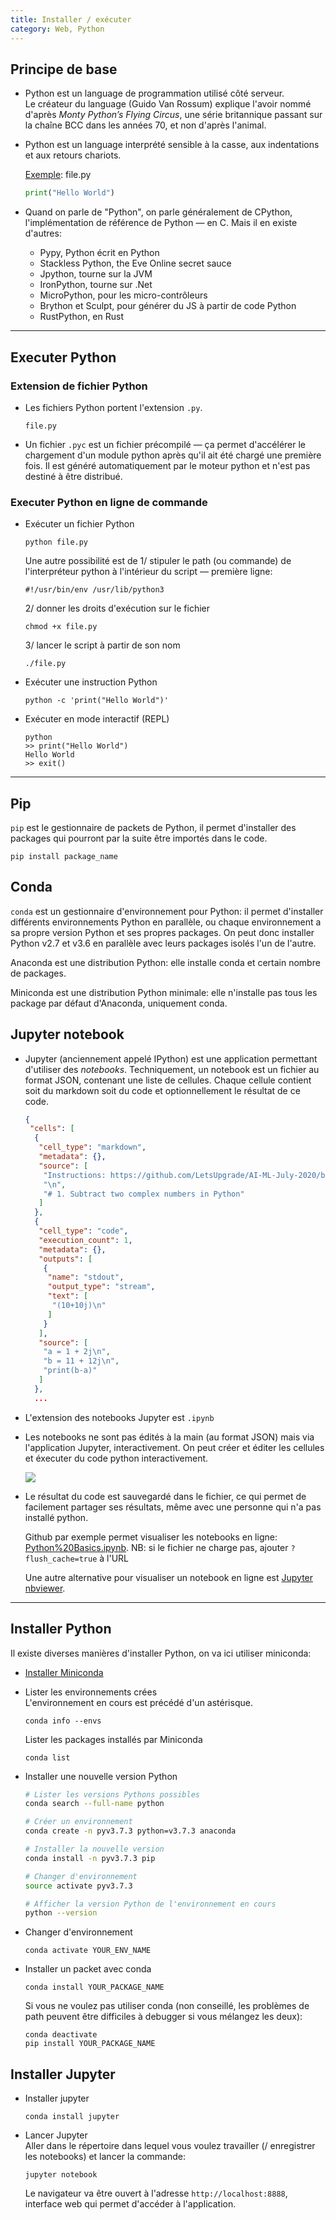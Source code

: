 ```yaml
---
title: Installer / exécuter
category: Web, Python
---
```


## Principe de base

* Python est un language de programmation utilisé côté serveur.  
  Le créateur du language (Guido Van Rossum) explique l'avoir nommé d'après *Monty Python’s Flying Circus*, une série britannique passant sur la chaîne BCC dans les années 70, et non d'après l'animal.

* Python est un language interprété sensible à la casse, aux indentations et aux retours chariots.

  <ins>Exemple</ins>: file.py

  ``` python
  print("Hello World")
  ```

* Quand on parle de "Python", on parle généralement de CPython, l'implémentation de référence de Python — en C. Mais il en existe d'autres:

  - Pypy, Python écrit en Python
  - Stackless Python, the Eve Online secret sauce
  - Jpython, tourne sur la JVM
  - IronPython, tourne sur .Net
  - MicroPython, pour les micro-contrôleurs
  - Brython et Sculpt, pour générer du JS à partir de code Python
  - RustPython, en Rust

---

## Executer Python

### Extension de fichier Python

* Les fichiers Python portent l'extension `.py`.

    ```
    file.py
    ```

* Un fichier `.pyc` est un fichier précompilé — ça permet d'accélérer le chargement d'un module python après qu'il ait été chargé une première fois. Il est généré automatiquement par le moteur python et n'est pas destiné à être distribué.

### Executer Python en ligne de commande

* Exécuter un fichier Python

    ```
    python file.py
    ```

  Une autre possibilité est de 1/ stipuler le path (ou commande) de l'interpréteur python à l'intérieur du script — première ligne:

    ```
    #!/usr/bin/env /usr/lib/python3
    ```

   2/ donner les droits d'exécution sur le fichier

  ```
  chmod +x file.py
  ```

  3/ lancer le script à partir de son nom

    ```
    ./file.py
    ```

* Exécuter une instruction Python

    ```
    python -c 'print("Hello World")'
    ```

* Exécuter en mode interactif (REPL)

    ```
    python
    >> print("Hello World")
    Hello World
    >> exit()
    ```

---

## Pip

`pip` est le gestionnaire de packets de Python, il permet d'installer des packages qui pourront par la suite être importés dans le code.

```
pip install package_name
```

## Conda

`conda` est un gestionnaire d'environnement pour Python: il permet d'installer différents environnements Python en parallèle, ou chaque environnement a sa propre version Python et ses propres packages. On peut donc installer Python v2.7 et v3.6 en parallèle avec leurs packages isolés l'un de l'autre.

Anaconda est une distribution Python: elle installe conda et certain nombre de packages.

Miniconda est une distribution Python minimale: elle n'installe pas tous les package par défaut d'Anaconda, uniquement conda.

## Jupyter notebook

* Jupyter (anciennement appelé IPython) est une application permettant d'utiliser des *notebooks*.
  Techniquement, un notebook est un fichier au format JSON, contenant une liste de cellules. Chaque cellule contient soit du markdown soit du code et optionnellement le résultat de ce code.

    ``` json
    {
     "cells": [
      {
       "cell_type": "markdown",
       "metadata": {},
       "source": [
        "Instructions: https://github.com/LetsUpgrade/AI-ML-July-2020/blob/master/Day-3/Day%203%20Assignment.pdf\n",
        "\n",
        "# 1. Subtract two complex numbers in Python"
       ]
      },
      {
       "cell_type": "code",
       "execution_count": 1,
       "metadata": {},
       "outputs": [
        {
         "name": "stdout",
         "output_type": "stream",
         "text": [
          "(10+10j)\n"
         ]
        }
       ],
       "source": [
        "a = 1 + 2j\n",
        "b = 11 + 12j\n",
        "print(b-a)"
       ]
      },
      ...
    ```

* L'extension des notebooks Jupyter est `.ipynb`

* Les notebooks ne sont pas édités à la main (au format JSON) mais via l'application Jupyter, interactivement. On peut créer et éditer les cellules et éxecuter du code python interactivement.

  ![](https://i.imgur.com/u6aJmFE.png)

* Le résultat du code est sauvegardé dans le fichier, ce qui permet de facilement partager ses résultats, même avec une personne qui n'a pas installé python.

  Github par exemple permet visualiser les notebooks en ligne: [Python%20Basics.ipynb](https://github.com/a-mt/LetsUpgrade-AI-ML/blob/master/Day%203/Python%20Basics.ipynb). NB: si le fichier ne charge pas, ajouter `?flush_cache=true` à l'URL

  Une autre alternative pour visualiser un notebook en ligne est [Jupyter nbviewer](https://nbviewer.jupyter.org/).

---

## Installer Python

Il existe diverses manières d'installer Python, on va ici utiliser miniconda:

* [Installer Miniconda](https://conda.io/miniconda.html)

* Lister les environnements crées  
  L'environnement en cours est précédé d'un astérisque.

  ```
  conda info --envs
  ```

  Lister les packages installés par Miniconda

  ```
  conda list
  ```

* Installer une nouvelle version Python

  ``` bash
  # Lister les versions Pythons possibles
  conda search --full-name python

  # Créer un environnement
  conda create -n pyv3.7.3 python=v3.7.3 anaconda

  # Installer la nouvelle version
  conda install -n pyv3.7.3 pip

  # Changer d'environnement
  source activate pyv3.7.3

  # Afficher la version Python de l'environnement en cours
  python --version
  ```

* Changer d'environnement

  ```
  conda activate YOUR_ENV_NAME
  ```

* Installer un packet avec conda

  ```
  conda install YOUR_PACKAGE_NAME
  ```

  Si vous ne voulez pas utiliser conda (non conseillé, les problèmes de path peuvent être difficiles à debugger si vous mélangez les deux):

  ```
  conda deactivate
  pip install YOUR_PACKAGE_NAME
  ```

## Installer Jupyter

* Installer jupyter

  ```
  conda install jupyter
  ```

* Lancer Jupyter  
  Aller dans le répertoire dans lequel vous voulez travailler (/ enregistrer les notebooks) et lancer la commande:

  ```
  jupyter notebook
  ```

  Le navigateur va être ouvert à l'adresse `http://localhost:8888`, interface web  qui permet d'accéder à l'application.